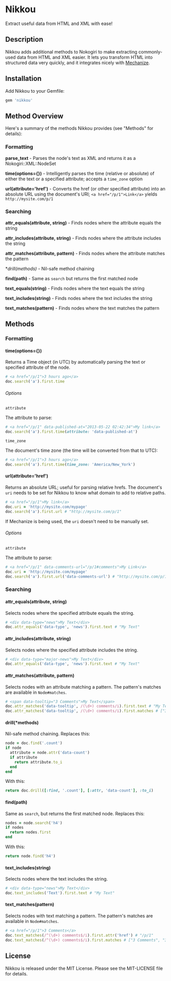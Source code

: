 Nikkou
======
Extract useful data from HTML and XML with ease!

Description
-----------

Nikkou adds additional methods to Nokogiri to make extracting commonly-used data from HTML and XML easier. It lets you transform HTML into structured data very quickly, and it integrates nicely with [Mechanize](https://github.com/sparklemotion/mechanize).

Installation
------------

Add Nikkou to your Gemfile:

```ruby
gem 'nikkou'
```

Method Overview
---------------

Here's a summary of the methods Nikkou provides (see "Methods" for details):

### Formatting

**parse_text** - Parses the node's text as XML and returns it as a Nokogiri::XML::NodeSet

**time(options={})** - Intelligently parses the time (relative or absolute) of either the text or a specified attribute; accepts a `time_zone` option

**url(attribute='href')** - Converts the href (or other specified attribute) into an absolute URL using the document's URI; `<a href="/p/1">Link</a>` yields `http://mysite.com/p/1`

### Searching

**attr_equals(attribute, string)** - Finds nodes where the attribute equals the string

**attr_includes(attribute, string)** - Finds nodes where the attribute includes the string
  
**attr_matches(attribute, pattern)** - Finds nodes where the attribute matches the pattern
  
**drill(*methods)** - Nil-safe method chaining
  
**find(path)** - Same as `search` but returns the first matched node

**text_equals(string)** - Finds nodes where the text equals the string
  
**text_includes(string)** - Finds nodes where the text includes the string
  
**text_matches(pattern)** - Finds nodes where the text matches the pattern

## Methods

### Formatting

#### time(options={})

Returns a Time object (in UTC) by automatically parsing the text or specified attribute of the node.

```ruby
# <a href="/p/1">3 hours ago</a>
doc.search('a').first.time
```

###### Options

`attribute`

The attribute to parse:

```ruby
# <a href="/p/1" data-published-at="2013-05-22 02:42:34">My link</a>
doc.search('a').first.time(attribute: 'data-published-at')
```

`time_zone`

The document's time zone (the time will be converted from that to UTC):

```ruby
# <a href="/p/1">3 hours ago</a>
doc.search('a').first.time(time_zone: 'America/New_York')
```

#### url(attribute='href')

Returns an absolute URL; useful for parsing relative hrefs. The document's `uri` needs to be set for Nikkou to know what domain to add to relative paths.

```ruby
# <a href="/p/1">My link</a>
doc.uri = 'http://mysite.com/mypage'
doc.search('a').first.url # "http://mysite.com/p/1"
```

If Mechanize is being used, the `uri` doesn't need to be manually set.

###### Options

`attribute`

The attribute to parse:

```ruby
# <a href="/p/1" data-comments-url="/p/1#comments">My Link</a>
doc.uri = 'http://mysite.com/mypage'
doc.search('a').first.url('data-comments-url') # "http://mysite.com/p/1#comments"
```

### Searching

#### attr_equals(attribute, string)

Selects nodes where the specified attribute equals the string.

```ruby
# <div data-type="news">My Text</div>
doc.attr_equals('data-type', 'news').first.text # "My Text"
```

#### attr_includes(attribute, string)

Selects nodes where the specified attribute includes the string.

```ruby
# <div data-type="major-news">My Text</div>
doc.attr_equals('data-type', 'news').first.text # "My Text"
```

#### attr_matches(attribute, pattern)

Selects nodes with an attribute matching a pattern. The pattern's matches are available in `Node#matches`.

```ruby
# <span data-tooltip="3 Comments">My Text</span>
doc.attr_matches('data-tooltip', /(\d+) comments/i).first.text # "My Text"
doc.attr_matches('data-tooltip', /(\d+) comments/i).first.matches # ["3 Comments", "3"]
```

#### drill(*methods)

Nil-safe method chaining. Replaces this:

```ruby
node = doc.find('.count')
if node
  attribute = node.attr('data-count')
  if attribute
    return attribute.to_i
  end
end
```

With this:

```ruby
return doc.drill([:find, '.count'], [:attr, 'data-count'], :to_i)
```

#### find(path)

Same as `search`, but returns the first matched node. Replaces this:

```ruby
nodes = node.search('h4')
if nodes
  return nodes.first
end
```

With this:

```ruby
return node.find('h4')
```

#### text_includes(string)

Selects nodes where the text includes the string.

```ruby
# <div data-type="news">My Text</div>
doc.text_includes('Text').first.text # "My Text"
```

#### text_matches(pattern)

Selects nodes with text matching a pattern. The pattern's matches are available in `Node#matches`.

```ruby
# <a href="/p/1">3 Comments</a>
doc.text_matches(/^(\d+) comments$/i).first.attr('href') # "/p/1"
doc.text_matches(/^(\d+) comments$/i).first.matches # ["3 Comments", "3"]
```

License
-------

Nikkou is released under the MIT License. Please see the MIT-LICENSE file for details.
